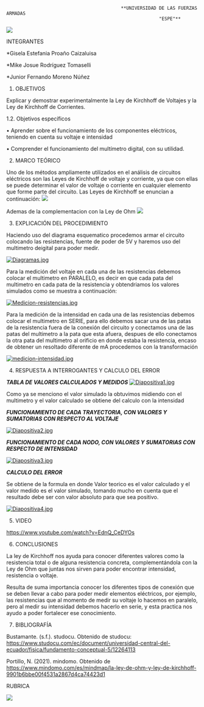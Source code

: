                                               **UNIVERSIDAD DE LAS FUERZAS ARMADAS
                                                            "ESPE"**
                                                            
![](https://upload.wikimedia.org/wikipedia/commons/3/3a/Logo_ESPEOk.png)

INTEGRANTES

*Gisela Estefania Proaño Caizaluisa

*Mike Josue Rodríguez Tomaselli

*Junior Fernando Moreno Núñez


1. OBJETIVOS

  Explicar y demostrar experimentalmente la Ley de Kirchhoff de Voltajes y la Ley de Kirchhoff de Corrientes.

1.2.	Objetivos específicos

  •	Aprender sobre el funcionamiento de los componentes eléctricos, teniendo en cuenta su voltaje e intensidad
  
  •	Comprender el funcionamiento del multímetro digital, con su utilidad.

2. MARCO TEÓRICO 

  Uno de los métodos ampliamente utilizados en el análisis de circuitos eléctricos son las Leyes de Kirchhoff de voltaje y corriente, ya que con ellas se puede determinar el valor de voltaje o corriente en cualquier elemento que forme parte del circuito. Las Leyes de Kirchhoff se enuncian a continuación:
![](https://d20ohkaloyme4g.cloudfront.net/img/document_thumbnails/0c3066c4b27584be2732d5660e4c76e2/thumb_1200_1698.png)

Ademas de la complementacion con la Ley de Ohm
![](https://www.mindomo.com/es/image/9901b6bbe00f4531a2867d4ca74423d1/mind-map-la%20Ley%20de%20ohm%20y%20Ley%20de%20Kirchhoff.%20-%20Mind%20Map.png)


3. EXPLICACIÓN DEL PROCEDIMIENTO

  Haciendo uso del diagrama esquematico procedemos armar el circuito colocando las resistencias, fuente de poder de 5V y haremos uso del multimetro deigital para poder medir.

[![Diagramas.jpg](https://i.postimg.cc/fL2MstNS/Diagramas.jpg)](https://postimg.cc/WFkB64ts)

  Para la medición del voltaje en cada una de las resistencias debemos colocar el multimetro en PARALELO, es decir en que cada pata del multimetro en cada pata de la resistencia y obtendriamos los valores simulados como se muestra a continuación:

[![Medicion-resistencias.jpg](https://i.postimg.cc/3Rw95gk5/Medicion-resistencias.jpg)](https://postimg.cc/zL9TTHw0)

  Para la medición de la intensidad en cada una de las resistencias debemos colocar el multimetro en SERIE, para ello debemos sacar una de las patas de la resistencia fuera de la conexión del circuito y conectamos una de las patas del multimetro a la pata que esta afuera, despues de ello conectamos la otra pata del multimetro al orificio en donde estaba la resistencia, encaso de obtener un resoltado diferente de mA procedemos con la transformación

[![medicion-intensidad.jpg](https://i.postimg.cc/XNd4BF2k/medicion-intensidad.jpg)](https://postimg.cc/c6xVVKGv)


4. RESPUESTA A INTERROGANTES Y CALCULO DEL ERROR

***TABLA DE VALORES CALCULADOS Y MEDIDOS***
[![Diapositiva1.jpg](https://i.postimg.cc/g0Y2VPcs/Diapositiva1.jpg)](https://postimg.cc/68mKKgv4)

Como ya se menciono el valor simulado la obtuvimos midiendo con el multimetro y el valor calculado se obtiene del calculo con la intensidad

***FUNCIONAMIENTO DE CADA TRAYECTORIA, CON VALORES Y SUMATORIAS CON RESPECTO AL VOLTAJE***

[![Diapositiva2.jpg](https://i.postimg.cc/V6NfrBsk/Diapositiva2.jpg)](https://postimg.cc/NyWqZXr3)

***FUNCIONAMIENTO DE CADA NODO, CON VALORES Y SUMATORIAS CON RESPECTO DE INTENSIDAD***

[![Diapositiva3.jpg](https://i.postimg.cc/TPNwcH4D/Diapositiva3.jpg)](https://postimg.cc/yJ9s1nB1)

***CALCULO DEL ERROR***

  Se obtiene de la formula en donde Valor teorico es el valor calculado y el valor medido es el valor simulado, tomando mucho en cuenta que el resultado debe ser con valor absoluto para que sea positivo.

[![Diapositiva4.jpg](https://i.postimg.cc/GmNVJFjp/Diapositiva4.jpg)](https://postimg.cc/cvRFd82q)


5. VIDEO

https://www.youtube.com/watch?v=EdnQ_CeDYOs


6. CONCLUSIONES

  La ley de Kirchhoff nos ayuda para conocer diferentes valores como la resistencia total o de alguna resistencia concreta, complementándola con la Ley de Ohm que juntas nos sirven para poder encontrar intensidad, resistencia o voltaje.

  Resulta de suma importancia conocer los diferentes tipos de conexión que se deben llevar a cabo para poder medir elementos eléctricos, por ejemplo, las resistencias que al momento de medir su voltaje lo hacemos en paralelo, pero al medir su intensidad debemos hacerlo en serie, y esta practica nos ayudo a poder fortalecer ese conocimiento. 


7. BIBLIOGRAFÍA

Bustamante. (s.f.). studocu. Obtenido de studocu: https://www.studocu.com/ec/document/universidad-central-del-ecuador/fisica/fundamento-conceptual-5/12264113

Portillo, N. (2021). mindomo. Obtenido de https://www.mindomo.com/es/mindmap/la-ley-de-ohm-y-ley-de-kirchhoff-9901b6bbe00f4531a2867d4ca74423d1


RUBRICA

![](https://github.com/doalulema/InformeLaboratorio/blob/main/Laboratorio.png)
